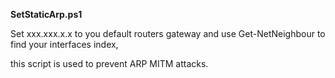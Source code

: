 **SetStaticArp.ps1**

Set xxx.xxx.x.x to you default routers gateway and use Get-NetNeighbour to find your interfaces index,

this script is used to prevent ARP MITM attacks.
